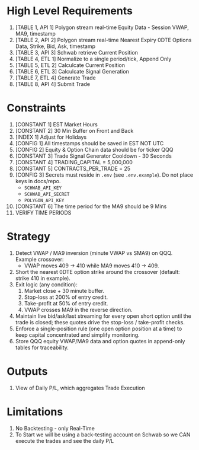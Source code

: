 # High Level Requirements

1) [TABLE 1, API 1] Polygon stream real-time Equity Data - Session VWAP, MA9, timestamp
2) [TABLE 2, API 2] Polygon stream real-time Nearest Expiry 0DTE Options Data, Strike, Bid, Ask, timestamp
3) [TABLE 3, API 3] Schwab retrieve Current Position
4) [TABLE 4, ETL 1] Normalize to a single period/tick, Append Only
5) [TABLE 5, ETL 2] Calculcate Current Position
6) [TABLE 6, ETL 3] Calculcate Signal Generation
7) [TABLE 7, ETL 4] Generate Trade
8) [TABLE 8, API 4] Submit Trade

# Constraints

1. [CONSTANT 1] EST Market Hours
2. [CONSTANT 2] 30 Min Buffer on Front and Back
3. [INDEX 1] Adjust for Holidays
4. [CONFIG 1] All timestamps should be saved in EST NOT UTC
5. [CONFIG 2] Equity & Option Chain data should be for ticker QQQ
6. [CONSTANT 3] Trade Signal Generator Cooldown - 30 Seconds
7. [CONSTANT 4] TRADING_CAPITAL = 5,000,000
8. [CONSTANT 5] CONTRACTS_PER_TRADE = 25
9. [CONFIG 3] Secrets must reside in `.env` (see `.env.example`). Do not place keys in docs/repo.
   - `SCHWAB_API_KEY`
   - `SCHWAB_API_SECRET`
   - `POLYGON_API_KEY`
10. [CONSTANT 6] The time period for the MA9 should be 9 Mins
11. VERIFY TIME PERIODS

# Strategy

1. Detect VWAP / MA9 inversion (minute VWAP vs SMA9) on QQQ. Example crossover:
   - VWAP moves 409 → 410 while MA9 moves 410 → 409.
2. Short the nearest 0DTE option strike around the crossover (default: strike 410 in example).
3. Exit logic (any condition):
   1. Market close + 30 minute buffer.
   2. Stop-loss at 200% of entry credit.
   3. Take-profit at 50% of entry credit.
   4. VWAP crosses MA9 in the reverse direction.
4. Maintain live bid/ask/last streaming for every open short option until the trade is closed; these quotes drive the stop-loss / take-profit checks.
5. Enforce a single-position rule (one open option position at a time) to keep capital concentrated and simplify monitoring.
6. Store QQQ equity VWAP/MA9 data and option quotes in append-only tables for traceability.

# Outputs

1. View of Daily P/L, which aggregates Trade Execution

# Limitations

1. No Backtesting - only Real-Time
2. To Start we will be using a back-testing account on Schwab so we CAN execute the trades and see the daily P/L
